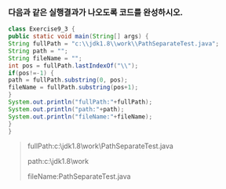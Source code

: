 ### 다음과 같은 실행결과가 나오도록 코드를 완성하시오.
```java
class Exercise9_3 {
public static void main(String[] args) {
String fullPath = "c:\\jdk1.8\\work\\PathSeparateTest.java";
String path = "";
String fileName = "";
int pos = fullPath.lastIndexOf("\\");
if(pos!=-1) {
path = fullPath.substring(0, pos);
fileName = fullPath.substring(pos+1);
}
System.out.println("fullPath:"+fullPath);
System.out.println("path:"+path);
System.out.println("fileName:"+fileName);
}
}
```

> fullPath:c:\jdk1.8\work\PathSeparateTest.java
>
> path:c:\jdk1.8\work
> 
> fileName:PathSeparateTest.java

